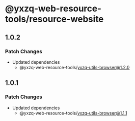 # @yxzq-web-resource-tools/resource-website

## 1.0.2

### Patch Changes

- Updated dependencies
  - @yxzq-web-resource-tools/yxzq-utils-browser@1.2.0

## 1.0.1

### Patch Changes

- Updated dependencies
  - @yxzq-web-resource-tools/yxzq-utils-browser@1.1.1
